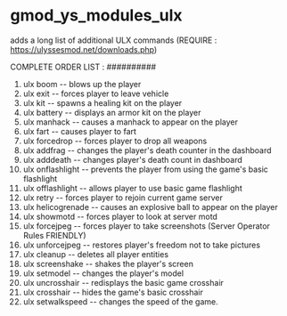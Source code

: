 # gmod_ys_modules_ulx
adds a long list of additional ULX commands (REQUIRE : https://ulyssesmod.net/downloads.php)

COMPLETE ORDER LIST :
##########
1. ulx boom -- blows up the player
2. ulx exit -- forces player to leave vehicle
3. ulx kit -- spawns a healing kit on the player
4. ulx battery -- displays an armor kit on the player
5. ulx manhack -- causes a manhack to appear on the player
6. ulx fart -- causes player to fart
7. ulx forcedrop -- forces player to drop all weapons
8. ulx addfrag -- changes the player's death counter in the dashboard
9. ulx adddeath -- changes player's death count in dashboard
10. ulx onflashlight -- prevents the player from using the game's basic flashlight
11. ulx offlashlight -- allows player to use basic game flashlight
12. ulx retry -- forces player to rejoin current game server
13. ulx helicogrenade -- causes an explosive ball to appear on the player
14. ulx showmotd -- forces player to look at server motd
15. ulx forcejpeg -- forces player to take screenshots (Server Operator Rules FRIENDLY)
16. ulx unforcejpeg -- restores player's freedom not to take pictures
17. ulx cleanup -- deletes all player entities
18. ulx screenshake -- shakes the player's screen
19. ulx setmodel -- changes the player's model
20. ulx uncrosshair -- redisplays the basic game crosshair
21. ulx crosshair -- hides the game's basic crosshair
22. ulx setwalkspeed -- changes the speed of the game.
